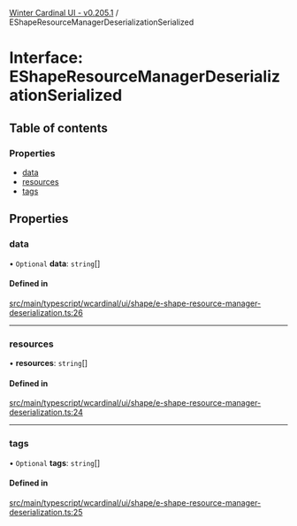 [Winter Cardinal UI - v0.205.1](../index.md) / EShapeResourceManagerDeserializationSerialized

# Interface: EShapeResourceManagerDeserializationSerialized

## Table of contents

### Properties

- [data](EShapeResourceManagerDeserializationSerialized.md#data)
- [resources](EShapeResourceManagerDeserializationSerialized.md#resources)
- [tags](EShapeResourceManagerDeserializationSerialized.md#tags)

## Properties

### data

• `Optional` **data**: `string`[]

#### Defined in

[src/main/typescript/wcardinal/ui/shape/e-shape-resource-manager-deserialization.ts:26](https://github.com/winter-cardinal/winter-cardinal-ui/blob/v0.205.1/src/main/typescript/wcardinal/ui/shape/e-shape-resource-manager-deserialization.ts#L26)

___

### resources

• **resources**: `string`[]

#### Defined in

[src/main/typescript/wcardinal/ui/shape/e-shape-resource-manager-deserialization.ts:24](https://github.com/winter-cardinal/winter-cardinal-ui/blob/v0.205.1/src/main/typescript/wcardinal/ui/shape/e-shape-resource-manager-deserialization.ts#L24)

___

### tags

• `Optional` **tags**: `string`[]

#### Defined in

[src/main/typescript/wcardinal/ui/shape/e-shape-resource-manager-deserialization.ts:25](https://github.com/winter-cardinal/winter-cardinal-ui/blob/v0.205.1/src/main/typescript/wcardinal/ui/shape/e-shape-resource-manager-deserialization.ts#L25)

